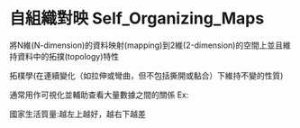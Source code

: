 自組織對映 Self_Organizing_Maps
===================================================

<p>將N維(N-dimension)的資料映射(mapping)到2維(2-dimension)的空間上並且維持資料中的拓撲(topology)特性</p>
<p>拓樸學(在連續變化（如拉伸或彎曲，但不包括撕開或黏合）下維持不變的性質)</p>
<p>通常用作可視化並輔助查看大量數據之間的關係 Ex:</p>
<p>國家生活質量:越左上越好，越右下越差
